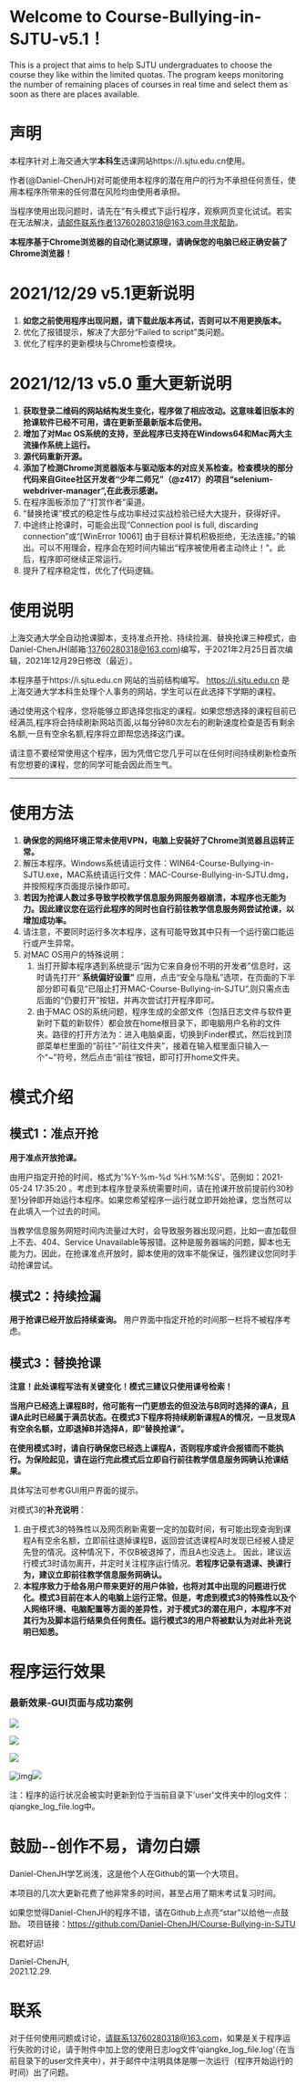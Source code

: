 # Welcome to Course-Bullying-in-SJTU-v5.1！

This is a project that aims to help SJTU undergraduates to choose the course they like within the limited quotas.
The program keeps monitoring the number of remaining places of courses in real time and select them as soon as there are places available.

# 声明

本程序针对上海交通大学**本科生**选课网站https://i.sjtu.edu.cn使用。

作者(@Daniel-ChenJH)对可能使用本程序的潜在用户的行为不承担任何责任，使用本程序所带来的任何潜在风险均由使用者承担。

当程序使用出现问题时，请先在“有头模式下运行程序，观察网页变化试试。若实在无法解决，请邮件联系作者13760280318@163.com寻求帮助。

**本程序基于Chrome浏览器的自动化测试原理，请确保您的电脑已经正确安装了Chrome浏览器！**

# 2021/12/29 v5.1更新说明

1. **如您之前使用程序出现问题，请下载此版本再试，否则可以不用更换版本。**
2. 优化了报错提示，解决了大部分“Failed to script”类问题。
3. 优化了程序的更新模块与Chrome检查模块。

# 2021/12/13 v5.0 重大更新说明

1. **获取登录二维码的网站结构发生变化，程序做了相应改动。这意味着旧版本的抢课软件已经不可用，请在更新至最新版本后使用。**
2. **增加了对Mac OS系统的支持，至此程序已支持在Windows64和Mac两大主流操作系统上运行。**
3. **源代码重新开源。**
4. **添加了检测Chrome浏览器版本与驱动版本的对应关系检查。检查模块的部分代码来自Gitee社区开发者“少年二师兄”（@z417）的项目“selenium-webdriver-manager”,在此表示感谢。**
5. 在程序面板添加了“打赏作者”渠道。
6. “替换抢课”模式的稳定性与成功率经过实战检验已经大大提升，获得好评。
7. 中途终止抢课时，可能会出现“Connection pool is full, discarding connection”或“[WinError 10061] 由于目标计算机积极拒绝，无法连接。”的输出。可以不用理会，程序会在短时间内输出“程序被使用者主动终止！”。此后，程序即可继续正常运行。
8. 提升了程序稳定性，优化了代码逻辑。

# 使用说明

上海交通大学全自动抢课脚本，支持准点开抢、持续捡漏、替换抢课三种模式，由Daniel-ChenJH(邮箱:13760280318@163.com)编写，于2021年2月25日首次编辑，2021年12月29日修改（最近）。

本程序基于https://i.sjtu.edu.cn 网站的当前结构编写。 https://i.sjtu.edu.cn  是上海交通大学本科生处理个人事务的网站，学生可以在此选择下学期的课程。

通过使用这个程序，您将能够立即选择您指定的课程。如果您想选择的课程目前已经满员,程序将会持续刷新网站页面,以每分钟80次左右的刷新速度检查是否有剩余名额,一旦有空余名额,程序将立即帮您选择这门课。

请注意不要经常使用这个程序，因为凭借它您几乎可以在任何时间持续刷新检查所有您想要的课程，您的同学可能会因此而生气。

---

# 使用方法

1. **确保您的网络环境正常未使用VPN，电脑上安装好了Chrome浏览器且运转正常。**
2. 解压本程序。Windows系统请运行文件：WIN64-Course-Bullying-in-SJTU.exe，MAC系统请运行文件：MAC-Course-Bullying-in-SJTU.dmg，并按照程序页面提示操作即可。
3. **若因为抢课人数过多导致学校教学信息服务网服务器崩溃，本程序也无能为力。因此建议您在运行此程序的同时也自行前往教学信息服务网尝试抢课，以增加成功率。**
4. 请注意，不要同时运行多次本程序，这有可能导致其中只有一个运行窗口能运行或产生异常。
5. 对MAC OS用户的特殊说明：
   1. 当打开脚本程序遇到系统提示“因为它来自身份不明的开发者”信息时，这时请先打开“ **系统偏好设置”** 应用，点击“安全与隐私”选项，在页面的下半部分即可看见“已阻止打开MAC-Course-Bullying-in-SJTU”,则只需点击后面的“仍要打开”按钮，并再次尝试打开程序即可。
   2. 由于MAC OS的系统问题，程序生成的全部文件（包括日志文件与软件更新时下载的新软件）都会放在home根目录下，即电脑用户名称的文件夹。路径的打开方法为：进入电脑桌面，切换到Finder模式，然后找到顶部菜单栏里面的“前往”-“前往文件夹”，接着在输入框里面只输入一个“~”符号，然后点击“前往”按钮，即可打开home文件夹。

# 模式介绍

## 模式1：准点开抢

**用于准点开放抢课。**

由用户指定开抢的时间，格式为'%Y-%m-%d %H:%M:%S'。范例如：2021-05-24 17:35:20 。考虑到本程序登录系统需要时间，请在抢课开放前提前约30秒至1分钟即开始运行本程序。如果您希望程序一运行就立即开始抢课，您当然可以在此填入一个过去的时间。

当教学信息服务网短时间内流量过大时，会导致服务器出现问题，比如一直加载但上不去、404、Service Unavailable等报错。这种是服务器端的问题，脚本也无能为力。因此，在抢课准点开放时，脚本使用的效率不能保证，强烈建议您同时手动抢课尝试。

## 模式2：持续捡漏

**用于抢课已经开放后持续查询。** 用户界面中指定开抢的时间那一栏将不被程序考虑。

## 模式3：替换抢课

**注意！此处课程写法有关键变化！模式三建议只使用课号检索！**

**当用户已经选上课程B时，他可能有一门更想去的但没法与B同时选择的课A，且课A此时已经属于满员状态。在模式3下程序将持续刷新课程A的情况，一旦发现A有空余名额，立即退掉B并选择A，即“替换抢课”。**

**在使用模式3时，请自行确保您已经选上课程A，否则程序或许会报错而不能执行。为保险起见，请在运行完此模式后立即自行前往教学信息服务网确认抢课结果。**

具体写法可参考GUI用户界面的提示。

对模式3的**补充说明**：

1. 由于模式3的特殊性以及网页刷新需要一定的加载时间，有可能出现查询到课程A有空余名额，立即前往退掉课程B，返回尝试选课程A时发现已经被人捷足先登的情况。这种情况下，不仅B被退掉了，而且A也没选上。
   因此，建议运行模式3时请勿离开，并定时关注程序运行情况。**若程序记录有退课、换课行为，建议立即前往教学信息服务网确认。**
2. **本程序致力于给各用户带来更好的用户体验，也将对其中出现的问题进行优化。模式3目前在本人的电脑上运行正常。但是，考虑到模式3的特殊性以及个人网络环境、电脑配置等方面的差异性，对于模式3的潜在用户，本程序不对其行为及脚本运行结果负任何责任。运行模式3的用户将被默认为对此补充说明已知悉。**

# 程序运行效果

### 最新效果-GUI页面与成功案例

![](image/README/1631711937748.png)

![](image/README/1639450889068.png)

![](image/README/1639378558271.png)

![img](image/README/1640697022720.png)![](image/README/1640697055479.png)

注：程序的运行状况会被实时更新到位于当前目录下'user'文件夹中的log文件：qiangke_log_file.log中。

# 鼓励--创作不易，请勿白嫖

Daniel-ChenJH学艺尚浅，这是他个人在Github的第一个大项目。

本项目的几次大更新花费了他非常多的时间，甚至占用了期末考试复习时间。

如果您觉得Daniel-ChenJH的程序不错，请在Github上点亮“star”以给他一点鼓励。
项目链接：https://github.com/Daniel-ChenJH/Course-Bullying-in-SJTU

祝君好运!

Daniel-ChenJH,  
2021.12.29.

# 联系

对于任何使用问题或讨论，请联系13760280318@163.com，如果是关于程序运行失败的讨论，请于附件中加上您的使用日志log文件‘qiangke_log_file.log‘（在当前目录下的user文件夹中），并于邮件中注明具体是哪一次运行（程序开始运行的时间）出了问题。

